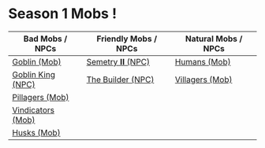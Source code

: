 # Season 1 Mobs !

Bad Mobs / NPCs                   | Friendly Mobs / NPCs          | Natural Mobs / NPCs          |
--------------------------------- | ----------------------------- | ---------------------------- |
[Goblin (Mob)](#goblin)           | [Semetry 𝐈𝐈 (NPC)](#semetry)   | [Humans (Mob)](#humans)      |
[Goblin King (NPC)](#goblinking)  | [The Builder (NPC)](#builder) | [Villagers (Mob)](#villagers)|
[Pillagers (Mob)](#pillagers)     |                               |                              |
[Vindicators (Mob)](#vindicators) |                               |                              |
[Husks (Mob)](#husks)             |                               |                              |
